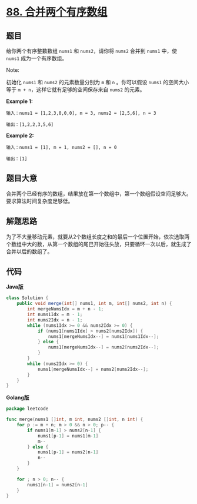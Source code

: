 # [88. 合并两个有序数组](https://leetcode-cn.com/problems/merge-sorted-array/)

## 题目

给你两个有序整数数组 `nums1` 和 `nums2`，请你将 `nums2` 合并到 `nums1` 中，使 `nums1` 成为一个有序数组。

Note:  

初始化 `nums1` 和 `nums2` 的元素数量分别为 `m` 和 `n` 。你可以假设 `nums1` 的空间大小等于 `m + n`，这样它就有足够的空间保存来自 `nums2` 的元素。

**Example 1:**

```
输入：nums1 = [1,2,3,0,0,0], m = 3, nums2 = [2,5,6], n = 3

输出：[1,2,2,3,5,6]
```

**Example 2:**

```
输入：nums1 = [1], m = 1, nums2 = [], n = 0

输出：[1]
```

## 题目大意

合并两个已经有序的数组，结果放在第一个数组中，第一个数组假设空间足够大。要求算法时间复杂度足够低。

## 解题思路

为了不大量移动元素，就要从2个数组长度之和的最后一个位置开始，依次选取两个数组中大的数，从第一个数组的尾巴开始往头放，只要循环一次以后，就生成了合并以后的数组了。

## 代码

**Java版**

```java
class Solution {
    public void merge(int[] nums1, int m, int[] nums2, int n) {
        int mergeNumsIdx = m + n - 1;
        int nums1Idx = m - 1;
        int nums2Idx = n - 1;
        while (nums1Idx >= 0 && nums2Idx >= 0) {
            if (nums1[nums1Idx] > nums2[nums2Idx]) {
                nums1[mergeNumsIdx--] = nums1[nums1Idx--];
            } else {
                nums1[mergeNumsIdx--] = nums2[nums2Idx--];
            }
        }
        while (nums2Idx >= 0) {
            nums1[mergeNumsIdx--] = nums2[nums2Idx--];
        }
    }
}
```

**Golang版**

```go
package leetcode

func merge(nums1 []int, m int, nums2 []int, n int) {
	for p := m + n; m > 0 && n > 0; p-- {
		if nums1[m-1] > nums2[n-1] {
			nums1[p-1] = nums1[m-1]
			m--
		} else {
			nums1[p-1] = nums2[n-1]
			n--
		}
	}

	for ; n > 0; n-- {
		nums1[n-1] = nums2[n-1]
	}
}
```